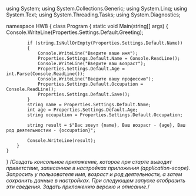 using System;
using System.Collections.Generic;
using System.Linq;
using System.Text;
using System.Threading.Tasks;
using System.Diagnostics;

namespace HW8
{
    class Program
    {
        static void Main(string[] args)
        {
            Console.WriteLine(Properties.Settings.Default.Greeting);

            if (string.IsNullOrEmpty(Properties.Settings.Default.Name))
            {
                Console.WriteLine("Введите ваше имя");
                Properties.Settings.Default.Name = Console.ReadLine();
                Console.WriteLine("Введите ваш возраст");
                Properties.Settings.Default.Age = int.Parse(Console.ReadLine());
                Console.WriteLine("Введите вашу профессию");
                Properties.Settings.Default.Occupation = Console.ReadLine();
                Properties.Settings.Default.Save();
            }
            string name = Properties.Settings.Default.Name;
            int age = Properties.Settings.Default.Age;
            string occupation = Properties.Settings.Default.Occupation;

            string result = $"Вас зовут {name}, Ваш возраст - {age}, Ваш род деятельностии - {occupation}";

            Console.WriteLine(result);
        }
    }
}
/*Создать консольное приложение, которое при старте выводит приветствие, записанное в настройках приложения (application-scope). 
Запросить у пользователя имя, возраст и род деятельности, а затем сохранить данные в настройках.
При следующем запуске отобразить эти сведения. 
Задать приложению версию и описание.*/
